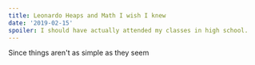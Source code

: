 ```yaml
---
title: Leonardo Heaps and Math I wish I knew
date: '2019-02-15'
spoiler: I should have actually attended my classes in high school.
---
```


Since things aren't as simple as they seem
